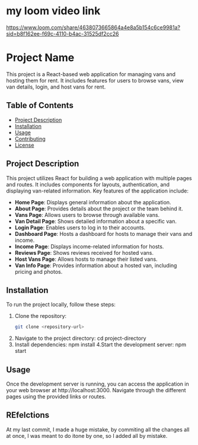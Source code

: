 # my loom video link
https://www.loom.com/share/4638073665864a4e8a5b154c6ce9981a?sid=b8f162ee-f69c-4110-b4ac-31525df2cc26

# Project Name

This project is a React-based web application for managing vans and hosting them for rent. It includes features for users to browse vans, view van details, login, and host vans for rent.

## Table of Contents

- [Project Description](#project-description)
- [Installation](#installation)
- [Usage](#usage)
- [Contributing](#contributing)
- [License](#license)

## Project Description

This project utilizes React for building a web application with multiple pages and routes. It includes components for layouts, authentication, and displaying van-related information. Key features of the application include:

- **Home Page**: Displays general information about the application.
- **About Page**: Provides details about the project or the team behind it.
- **Vans Page**: Allows users to browse through available vans.
- **Van Detail Page**: Shows detailed information about a specific van.
- **Login Page**: Enables users to log in to their accounts.
- **Dashboard Page**: Hosts a dashboard for hosts to manage their vans and income.
- **Income Page**: Displays income-related information for hosts.
- **Reviews Page**: Shows reviews received for hosted vans.
- **Host Vans Page**: Allows hosts to manage their listed vans.
- **Van Info Page**: Provides information about a hosted van, including pricing and photos.

## Installation

To run the project locally, follow these steps:

1. Clone the repository:
   ```bash
   git clone <repository-url>
2. Navigate to the project directory:
   cd project-directory
3. Install dependencies:
   npm install
4.Start the development server:
   npm start

## Usage

Once the development server is running, you can access the application in your web browser at http://localhost:3000. Navigate through the different pages using the provided links or routes.

## REfelctions 

At my last commit, I made a huge mistake, by commiting all the changes all at once, I was meant to do itone by one, so I added all by mistake.

